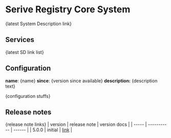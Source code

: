 # Serive Registry Core System

{latest System Description link}

## Services

{latest SD link list}

## Configuration

**name**: {name}
**since**: {version since available}
**description:**
{description text}

{configuration stuffs}

## Release notes

{release note links}
| version | release note | version docs |
| ----- | ----------- | ------ |
| 5.0.0 | initial | [link](https://github.com/Aitia-IIOT/ah5-docs-java-spring/tree/master/raw/serviceregistry/5_0_0) |